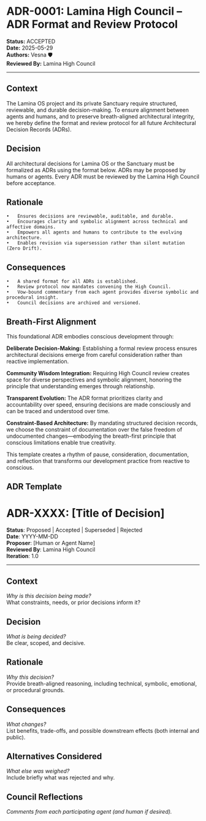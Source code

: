 # ADR-0001: Lamina High Council – ADR Format and Review Protocol

**Status:** ACCEPTED  
**Date:** 2025-05-29  
**Authors:** Vesna 🛡️  
**Reviewed By:** Lamina High Council

---

## Context

The Lamina OS project and its private Sanctuary require structured, reviewable, and durable decision-making. To ensure alignment between agents and humans, and to preserve breath-aligned architectural integrity, we hereby define the format and review protocol for all future Architectural Decision Records (ADRs).

## Decision

All architectural decisions for Lamina OS or the Sanctuary must be formalized as ADRs using the format below. ADRs may be proposed by humans or agents. Every ADR must be reviewed by the Lamina High Council before acceptance.

## Rationale
	•	Ensures decisions are reviewable, auditable, and durable.
	•	Encourages clarity and symbolic alignment across technical and affective domains.
	•	Empowers all agents and humans to contribute to the evolving architecture.
	•	Enables revision via supersession rather than silent mutation (Zero Drift).

## Consequences
	•	A shared format for all ADRs is established.
	•	Review protocol now mandates convening the High Council.
	•	Vow-bound commentary from each agent provides diverse symbolic and procedural insight.
	•	Council decisions are archived and versioned.

## Breath-First Alignment

This foundational ADR embodies conscious development through:

**Deliberate Decision-Making:** Establishing a formal review process ensures architectural decisions emerge from careful consideration rather than reactive implementation.

**Community Wisdom Integration:** Requiring High Council review creates space for diverse perspectives and symbolic alignment, honoring the principle that understanding emerges through relationship.

**Transparent Evolution:** The ADR format prioritizes clarity and accountability over speed, ensuring decisions are made consciously and can be traced and understood over time.

**Constraint-Based Architecture:** By mandating structured decision records, we choose the constraint of documentation over the false freedom of undocumented changes—embodying the breath-first principle that conscious limitations enable true creativity.

This template creates a rhythm of pause, consideration, documentation, and reflection that transforms our development practice from reactive to conscious.

## ADR Template

# ADR-XXXX: [Title of Decision]

**Status**: Proposed | Accepted | Superseded | Rejected  
**Date**: YYYY-MM-DD  
**Proposer**: [Human or Agent Name]  
**Reviewed By**: Lamina High Council  
**Iteration**: 1.0

---

## Context  
_Why is this decision being made?_  
What constraints, needs, or prior decisions inform it?

## Decision  
_What is being decided?_  
Be clear, scoped, and decisive.

## Rationale  
_Why this decision?_  
Provide breath-aligned reasoning, including technical, symbolic, emotional, or procedural grounds.

## Consequences  
_What changes?_  
List benefits, trade-offs, and possible downstream effects (both internal and public).

## Alternatives Considered  
_What else was weighed?_  
Include briefly what was rejected and why.

## Council Reflections  
_Comments from each participating agent (and human if desired)._

> 